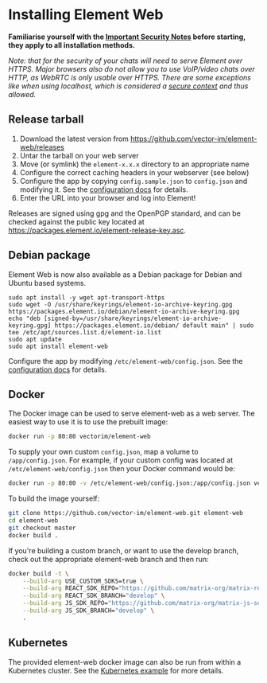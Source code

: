 # Installing Element Web

**Familiarise yourself with the [Important Security Notes](../README.md#important-security-notes) before starting, they apply to all installation methods.**

_Note: that for the security of your chats will need to serve Element over HTTPS.
Major browsers also do not allow you to use VoIP/video chats over HTTP, as WebRTC is only usable over HTTPS.
There are some exceptions like when using localhost, which is considered a [secure context](https://developer.mozilla.org/docs/Web/Security/Secure_Contexts) and thus allowed._

## Release tarball

1. Download the latest version from <https://github.com/vector-im/element-web/releases>
1. Untar the tarball on your web server
1. Move (or symlink) the `element-x.x.x` directory to an appropriate name
1. Configure the correct caching headers in your webserver (see below)
1. Configure the app by copying `config.sample.json` to `config.json` and
   modifying it. See the [configuration docs](docs/config.md) for details.
1. Enter the URL into your browser and log into Element!

Releases are signed using gpg and the OpenPGP standard,
and can be checked against the public key located at <https://packages.element.io/element-release-key.asc>.

## Debian package

Element Web is now also available as a Debian package for Debian and Ubuntu based systems.

```shell
sudo apt install -y wget apt-transport-https
sudo wget -O /usr/share/keyrings/element-io-archive-keyring.gpg https://packages.element.io/debian/element-io-archive-keyring.gpg
echo "deb [signed-by=/usr/share/keyrings/element-io-archive-keyring.gpg] https://packages.element.io/debian/ default main" | sudo tee /etc/apt/sources.list.d/element-io.list
sudo apt update
sudo apt install element-web
```

Configure the app by modifying `/etc/element-web/config.json`. See the [configuration docs](docs/config.md) for details.

## Docker

The Docker image can be used to serve element-web as a web server. The easiest way to use
it is to use the prebuilt image:

```bash
docker run -p 80:80 vectorim/element-web
```

To supply your own custom `config.json`, map a volume to `/app/config.json`. For example,
if your custom config was located at `/etc/element-web/config.json` then your Docker command
would be:

```bash
docker run -p 80:80 -v /etc/element-web/config.json:/app/config.json vectorim/element-web
```

To build the image yourself:

```bash
git clone https://github.com/vector-im/element-web.git element-web
cd element-web
git checkout master
docker build .
```

If you're building a custom branch, or want to use the develop branch, check out the appropriate
element-web branch and then run:

```bash
docker build -t \
    --build-arg USE_CUSTOM_SDKS=true \
    --build-arg REACT_SDK_REPO="https://github.com/matrix-org/matrix-react-sdk.git" \
    --build-arg REACT_SDK_BRANCH="develop" \
    --build-arg JS_SDK_REPO="https://github.com/matrix-org/matrix-js-sdk.git" \
    --build-arg JS_SDK_BRANCH="develop" \
    .
```

## Kubernetes

The provided element-web docker image can also be run from within a Kubernetes cluster.
See the [Kubernetes example](docs/kubernetes.md) for more details.
